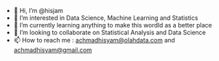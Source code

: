- 👋 Hi, I’m @hisjam
- 👀 I’m interested in Data Science, Machine Learning and Statistics
- 🌱 I’m currently learning anything to make this wordld as a better place
- 💞️ I’m looking to collaborate on Statistical Analysis and Data Science
- 📫 How to reach me : achmadhisyam@olahdata.com and achmadhisyam@gmail.com

<!---
hisjam/hisjam is a ✨ special ✨ repository because its `README.md` (this file) appears on your GitHub profile.
You can click the Preview link to take a look at your changes.
--->
